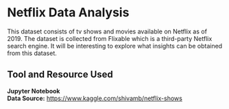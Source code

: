 # Netflix Data Analysis
This dataset consists of tv shows and movies available on Netflix as of 2019. The dataset is collected from Flixable which is a third-party Netflix search engine. It will be interesting to explore what insights can be obtained from this dataset.

## Tool and Resource Used 
**Jupyter Notebook**   
**Data Source:** 
https://www.kaggle.com/shivamb/netflix-shows
